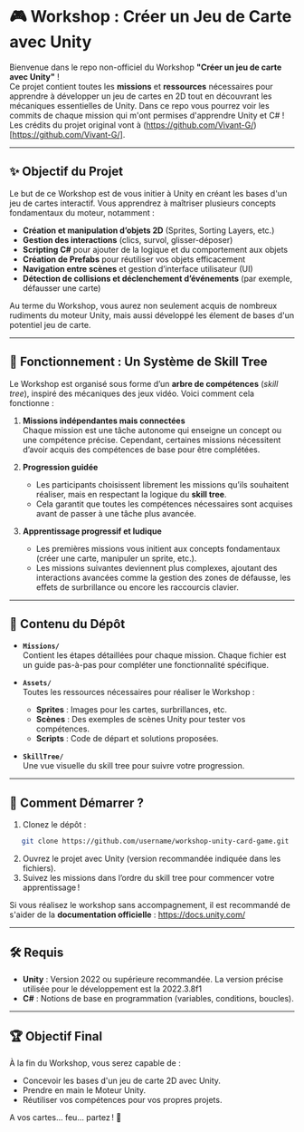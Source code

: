 # 🎮 Workshop : Créer un Jeu de Carte avec Unity

Bienvenue dans le repo non-officiel du Workshop **"Créer un jeu de carte avec Unity"** !  
Ce projet contient toutes les **missions** et **ressources** nécessaires pour apprendre à développer un jeu de cartes en 2D tout en découvrant les mécaniques essentielles de Unity.
Dans ce repo vous pourrez voir les commits de chaque mission qui m'ont permises d'apprendre Unity et C# !
Les crédits du projet original vont à (https://github.com/Vivant-G/)[https://github.com/Vivant-G/].

---

## ✨ Objectif du Projet

Le but de ce Workshop est de vous initier à Unity en créant les bases d'un jeu de cartes interactif. Vous apprendrez à maîtriser plusieurs concepts fondamentaux du moteur, notamment :

- **Création et manipulation d’objets 2D** (Sprites, Sorting Layers, etc.)
- **Gestion des interactions** (clics, survol, glisser-déposer)
- **Scripting C#** pour ajouter de la logique et du comportement aux objets
- **Création de Prefabs** pour réutiliser vos objets efficacement
- **Navigation entre scènes** et gestion d’interface utilisateur (UI)
- **Détection de collisions et déclenchement d’événements** (par exemple, défausser une carte)

Au terme du Workshop, vous aurez non seulement acquis de nombreux rudiments du moteur Unity, mais aussi développé les élement de bases d'un potentiel jeu de carte.


---

## 🌳 Fonctionnement : Un Système de Skill Tree

Le Workshop est organisé sous forme d’un **arbre de compétences** (*skill tree*), inspiré des mécaniques des jeux vidéo. Voici comment cela fonctionne :

1. **Missions indépendantes mais connectées**  
   Chaque mission est une tâche autonome qui enseigne un concept ou une compétence précise. Cependant, certaines missions nécessitent d’avoir acquis des compétences de base pour être complétées.

2. **Progression guidée**  
   - Les participants choisissent librement les missions qu’ils souhaitent réaliser, mais en respectant la logique du **skill tree**.  
   - Cela garantit que toutes les compétences nécessaires sont acquises avant de passer à une tâche plus avancée.

3. **Apprentissage progressif et ludique**  
   - Les premières missions vous initient aux concepts fondamentaux (créer une carte, manipuler un sprite, etc.).  
   - Les missions suivantes deviennent plus complexes, ajoutant des interactions avancées comme la gestion des zones de défausse, les effets de surbrillance ou encore les raccourcis clavier.

---

## 📁 Contenu du Dépôt

- **`Missions/`**  
  Contient les étapes détaillées pour chaque mission. Chaque fichier est un guide pas-à-pas pour compléter une fonctionnalité spécifique.

- **`Assets/`**  
  Toutes les ressources nécessaires pour réaliser le Workshop :  
  - **Sprites** : Images pour les cartes, surbrillances, etc.  
  - **Scènes** : Des exemples de scènes Unity pour tester vos compétences.  
  - **Scripts** : Code de départ et solutions proposées.

- **`SkillTree/`**  
  Une vue visuelle du skill tree pour suivre votre progression.  

---

## 🚀 Comment Démarrer ?

1. Clonez le dépôt :  
```bash
   git clone https://github.com/username/workshop-unity-card-game.git
```

2. Ouvrez le projet avec Unity (version recommandée indiquée dans les fichiers).
3. Suivez les missions dans l’ordre du skill tree pour commencer votre apprentissage !

Si vous réalisez le workshop sans accompagnement, il est recommandé de s'aider de la **documentation officielle** : https://docs.unity.com/

---
## 🛠️ Requis

- **Unity** : Version 2022 ou supérieure recommandée. La version précise utilisée pour le développement est la 2022.3.8f1
- **C#** : Notions de base en programmation (variables, conditions, boucles).

---

## 🏆 Objectif Final

À la fin du Workshop, vous serez capable de :

- Concevoir les bases d'un jeu de carte 2D avec Unity.
- Prendre en main le Moteur Unity.
- Réutiliser vos compétences pour vos propres projets.

A vos cartes... feu... partez ! 🎉
